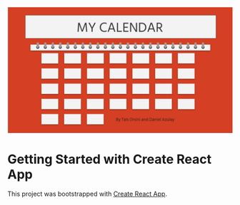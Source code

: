 
![plot](/src/Mycalendar.PNG)


# Getting Started with Create React App

This project was bootstrapped with [Create React App](https://github.com/facebook/create-react-app).

